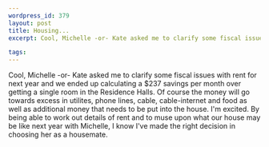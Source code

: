```yaml
--- 
wordpress_id: 379
layout: post
title: Housing...
excerpt: Cool, Michelle -or- Kate asked me to clarify some fiscal issues with rent for next year and we ended up calculating a $237 savings per month over getting a single room in the Residence Halls.  Of course the money will go towards excess in utilites, phone lines, cable, cable-internet and food as well as additional money that needs to be put into the house.  I'm excited.  By being able to work out details of rent and to muse upon what our house may be like next year with Michelle, I know I've made the right decision in choosing her as a housemate.

tags: 
---
```


Cool, Michelle -or- Kate asked me to clarify some fiscal issues with rent for next year and we ended up calculating a $237 savings per month over getting a single room in the Residence Halls.  Of course the money will go towards excess in utilites, phone lines, cable, cable-internet and food as well as additional money that needs to be put into the house.  I'm excited.  By being able to work out details of rent and to muse upon what our house may be like next year with Michelle, I know I've made the right decision in choosing her as a housemate.
